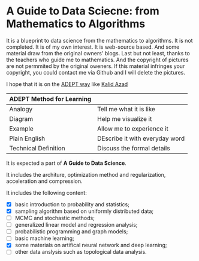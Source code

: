 # A Guide to Data Sciecne: from Mathematics to Algorithms

It is a blueprint to data science from the mathematics to algorithms. It is not completed.
It is of my own interest. 
It is web-source based. And some material draw from the original owners' blogs.
Last but not least, thanks to the teachers who guide me to mathematics.
And the copyright of pictures are not permmited by the original oweners. 
If this material infringes your copyright, you could contact me via Github and I will delete the pictures.

I hope that it is on the [ADEPT way](https://betterexplained.com/articles/adept-method/) like [Kalid Azad](https://betterexplained.com/)

|ADEPT Method for Learning| |
| --- | --- |
| Analogy | Tell me what it is like|
| Diagram | Help me visualize it|
| Example | Allow me to experience it|
|Plain English | DEscribe it with everyday word|
| Technical Definition | Discuss the formal details|

It is expected a part of **A Guide to Data Science**.

It includes the architure, optimization method and regularization, acceleration and compression.

It includes the following content:
- [X] basic introduction to probability and statistics;
- [X] sampling algorithm based on uniformly distributed data;
- [ ] MCMC and stochastic methods;
- [ ] generalized linear model and regression analysis;
- [ ] probabilistic programming and graph models;
- [ ] basic machine learning;
- [X] some materials on artifical neural network and deep learning;
- [ ] other data anslysis such as topological data analysis.
